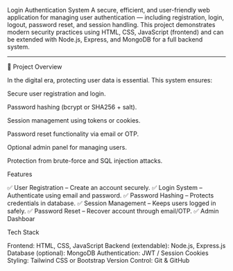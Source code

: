 Login Authentication System
A secure, efficient, and user-friendly web application for managing user authentication — including registration, login, logout, password reset, and session handling.
This project demonstrates modern security practices using HTML, CSS, JavaScript (frontend) and can be extended with Node.js, Express, and MongoDB for a full backend system.

---
📘 Project Overview

In the digital era, protecting user data is essential.
This system ensures:

Secure user registration and login.

Password hashing (bcrypt or SHA256 + salt).

Session management using tokens or cookies.

Password reset functionality via email or OTP.

Optional admin panel for managing users.

Protection from brute-force and SQL injection attacks.

 Features

✅ User Registration – Create an account securely.
✅ Login System – Authenticate using email and password.
✅ Password Hashing – Protects credentials in database.
✅ Session Management – Keeps users logged in safely.
✅ Password Reset – Recover account through email/OTP.
✅ Admin Dashboar

Tech Stack

Frontend: HTML, CSS, JavaScript
Backend (extendable): Node.js, Express.js
Database (optional): MongoDB
Authentication: JWT / Session Cookies
Styling: Tailwind CSS or Bootstrap
Version Control: Git & GitHub
